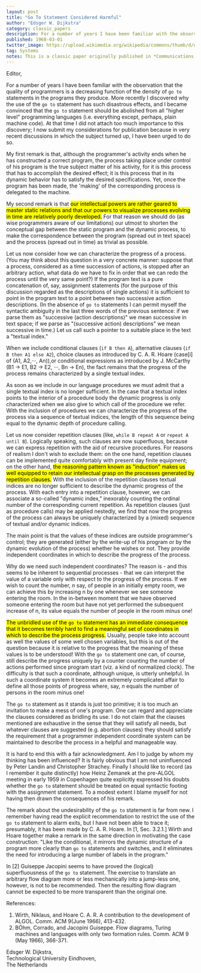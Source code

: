 ```yaml
---
layout: post
title: "Go To Statement Considered Harmful"
author: "Edsger W. Dijkstra"
category: classic_papers
description: For a number of years I have been familiar with the observation that the quality of programmers is a decreasing function of the density of `go to` statements in the programs they produce. More recently I discovered why the use of the `go to` statement has such disastrous effects, and I became convinced that the `go to` statement should be abolished from all "higher level" programming languages (i.e. everything except, perhaps, plain machine code). At that time I did not attach too much importance to this discovery; I now submit my considerations for publication because in very recent discussions in which the subject turned up, I have been urged to do so.
published: 1968-03-01
twitter_image: https://upload.wikimedia.org/wikipedia/commons/thumb/d/d9/Edsger_Wybe_Dijkstra.jpg/220px-Edsger_Wybe_Dijkstra.jpg
tag: Systems
notes: This is a classic paper originally published in *Communications of the ACM*, 1968 by Edsger W. Dijkstra  and a mirror of [another mirror](https://citeseerx.ist.psu.edu/viewdoc/download?doi=10.1.1.92.4846&rep=rep1&type=pdf). Yes, that Dijkstra of the graph theory algorithm. I just learnt that he is a big systems guy too.
---
```


Editor,

For a number of years I have been familiar with the observation that the quality of programmers is a decreasing function of the density of `go to` statements in the programs they produce. More recently I discovered why the use of the `go to` statement has such disastrous effects, and I became convinced that the `go to` statement should be abolished from all "higher level" programming languages (i.e. everything except, perhaps, plain machine code). At that time I did not attach too much importance to this discovery; I now submit my considerations for publication because in very recent discussions in which the subject turned up, I have been urged to do so.

My first remark is that, although the programmer's activity ends when he has constructed a correct program, the process taking place under control of his program is the true subject matter of his activity, for it is this process that has to accomplish the desired effect; it is this process that in its dynamic behavior has to satisfy the desired specifications. Yet, once the program has been made, the 'making' of the corresponding process is delegated to the machine.

My second remark is that <mark>our intellectual powers are rather geared to master static relations and that our powers to visualize processes evolving in time are relatively poorly developed.</mark> For that reason we should do (as wise programmers aware of our limitations) our utmost to shorten the conceptual gap between the static program and the dynamic process, to make the correspondence between the program (spread out in text space) and the process (spread out in time) as trivial as possible.

Let us now consider how we can characterize the progress of a process. (You may think about this question in a very concrete manner: suppose that a process, considered as a time succession of actions, is stopped after an arbitrary action, what data do we have to fix in order that we can redo the process until the very same point?) If the program text is a pure concatenation of, say, assignment statements (for the purpose of this discussion regarded as the descriptions of single actions) it is sufficient to point in the program text to a point between two successive action descriptions. (In the absence of `go to` statements I can permit myself the syntactic ambiguity in the last three words of the previous sentence: if we parse them as "successive (action descriptions)" we mean successive in text space; if we parse as "(successive action) descriptions" we mean successive in time.) Let us call such a pointer to a suitable place in the text a "textual index."

When we include conditional clauses (`if B then A`), alternative clauses (`if B then A1 else A2`), choice clauses as introduced by C. A. R. Hoare (case[i] of (A1, A2,···, An)),or conditional expressions as introduced by J. McCarthy (B1 -> E1, B2 -> E2, ···, Bn -> En), the fact remains that the progress of the process remains characterized by a single textual index. 

As soon as we include in our language procedures we must admit that a single textual index is no longer sufficient. In the case that a textual index points to the interior of a procedure body the dynamic progress is only characterized when we also give to which call of the procedure we refer. With the inclusion of procedures we can characterize the progress of the process via a sequence of textual indices, the length of this sequence being equal to the dynamic depth of procedure calling.

Let us now consider repetition clauses (like, `while B repeat A` or `repeat A until B`). Logically speaking, such clauses are now superfluous, because we can express repetition with the aid of recursive procedures. For reasons of realism I don't wish to exclude them: on the one hand, repetition clauses can be implemented quite comfortably with present day finite equipment; on the other hand, <mark>the reasoning pattern known as "induction" makes us well equipped to retain our intellectual grasp on the processes generated by repetition clauses.</mark> With the inclusion of the repetition clauses textual indices are no longer sufficient to describe the dynamic progress of the process. With each entry into a repetition clause, however, we can associate a so-called "dynamic index," inexorably counting the ordinal number of the corresponding current repetition. As repetition clauses (just as procedure calls) may be applied nestedly, we find that now the progress of the process can always be uniquely characterized by a (mixed) sequence of textual and/or dynamic indices.

The main point is that the values of these indices are outside programmer's control; they are generated (either by the write-up of his program or by the dynamic evolution of the process) whether he wishes or not. They provide independent coordinates in which to describe the progress of the process.

Why do we need such independent coordinates? The reason is - and this seems to be inherent to sequential processes - that we can interpret the value of a variable only with respect to the progress of the process. If we wish to count the number, *n* say, of people in an initially empty room, we can achieve this by increasing n by one whenever we see someone entering the room. In the in-between moment that we have observed someone entering the room but have not yet performed the subsequent increase of n, its value equals the number of people in the room minus one!

<mark>The unbridled use of the <code>go to</code> statement has an immediate consequence that it becomes terribly hard to find a meaningful set of coordinates in which to describe the process progress.</mark> Usually, people take into account as well the values of some well chosen variables, but this is out of the question because it is relative to the progress that the meaning of these values is to be understood! With the `go to` statement one can, of course, still describe the progress uniquely by a counter counting the number of actions performed since program start (viz. a kind of normalized clock). The difficulty is that such a coordinate, although unique, is utterly unhelpful. In such a coordinate system it becomes an extremely complicated affair to define all those points of progress where, say, *n* equals the number of persons in the room minus one! 


The `go to` statement as it stands is just too primitive; it is too much an invitation to make a mess of one's program. One can regard and appreciate the clauses considered as bridling its use. I do not claim that the clauses mentioned are exhaustive in the sense that they will satisfy all needs, but whatever clauses are suggested (e.g. abortion clauses) they should satisfy the requirement that a programmer independent coordinate system can be maintained to describe the process in a helpful and manageable way.

It is hard to end this with a fair acknowledgment. Am I to judge by whom my thinking has been influenced? It is fairly obvious that I am not uninfluenced by Peter Landin and Christopher Strachey. Finally I should like to record (as I remember it quite distinctly) how Heinz Zemanek at the pre-ALGOL meeting in early 1959 in Copenhagen quite explicitly expressed his doubts whether the `go to` statement should be treated on equal syntactic footing with the assignment statement. To a modest extent I blame myself for not having then drawn the consequences of his remark.

The remark about the undesirability of the `go to` statement is far from new. I remember having read the explicit recommendation to restrict the use of the `go to` statement to alarm exits, but I have not been able to trace it; presumably, it has been made by C. A. R. Hoare. In [1, Sec. 3.2.1.] Wirth and Hoare together make a remark in the same direction in motivating the case construction: "Like the conditional, it mirrors the dynamic structure of a program more clearly than `go to` statements and switches, and it eliminates the need for introducing a large number of labels in the program."

In [2] Guiseppe Jacopini seems to have proved the (logical) superfluousness of the `go to` statement. The exercise to translate an arbitrary flow diagram more or less mechanically into a jump-less one, however, is not to be recommended. Then the resulting flow diagram cannot be expected to be more transparent than the original one.

References:

1. Wirth, Niklaus, and Hoare C. A. R. A contribution to the development of ALGOL. Comm. ACM 9(June 1966), 413-432.
2. BÖhm, Corrado, and Jacopini Guiseppe. Flow diagrams, Turing machines and languages with only two formation rules. Comm. ACM 9 (May 1966), 366-371.

Edsger W. Dijkstra,<br/>Technological University Eindhoven,<br/>The Netherlands